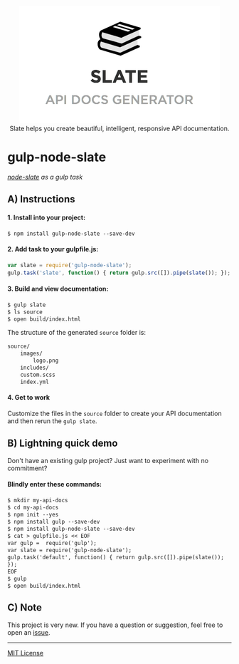 <p align=center>
    <img src=https://raw.githubusercontent.com/lord/img/master/logo-slate.png alt=logo>
    <br>
    Slate helps you create beautiful, intelligent, responsive API documentation.
</p>

# gulp-node-slate
*[node-slate](https://github.com/sdelements/node-slate) as a gulp task*

## A) Instructions

#### 1. Install into your project:
```
$ npm install gulp-node-slate --save-dev
```

#### 2. Add task to your **gulpfile.js**:
```javascript
var slate = require('gulp-node-slate');
gulp.task('slate', function() { return gulp.src([]).pipe(slate()); });
```

#### 3. Build and view documentation:
```
$ gulp slate
$ ls source
$ open build/index.html
```

The structure of the generated `source` folder is:
```
source/
    images/
        logo.png
    includes/
    custom.scss
    index.yml
```

#### 4. Get to work
Customize the files in the `source` folder to create your API documentation and then rerun
the `gulp slate`.

## B) Lightning quick demo

Don't have an existing gulp project?  Just want to experiment with no commitment?

#### Blindly enter these commands:
```
$ mkdir my-api-docs
$ cd my-api-docs
$ npm init --yes
$ npm install gulp --save-dev
$ npm install gulp-node-slate --save-dev
$ cat > gulpfile.js << EOF
var gulp =  require('gulp');
var slate = require('gulp-node-slate');
gulp.task('default', function() { return gulp.src([]).pipe(slate()); });
EOF
$ gulp
$ open build/index.html
```

## C) Note
This project is very new.  If you have a question or suggestion, feel free to open an
[issue](https://github.com/pinntech/gulp-node-slate/issues).

---
[MIT License](LICENSE.txt)
